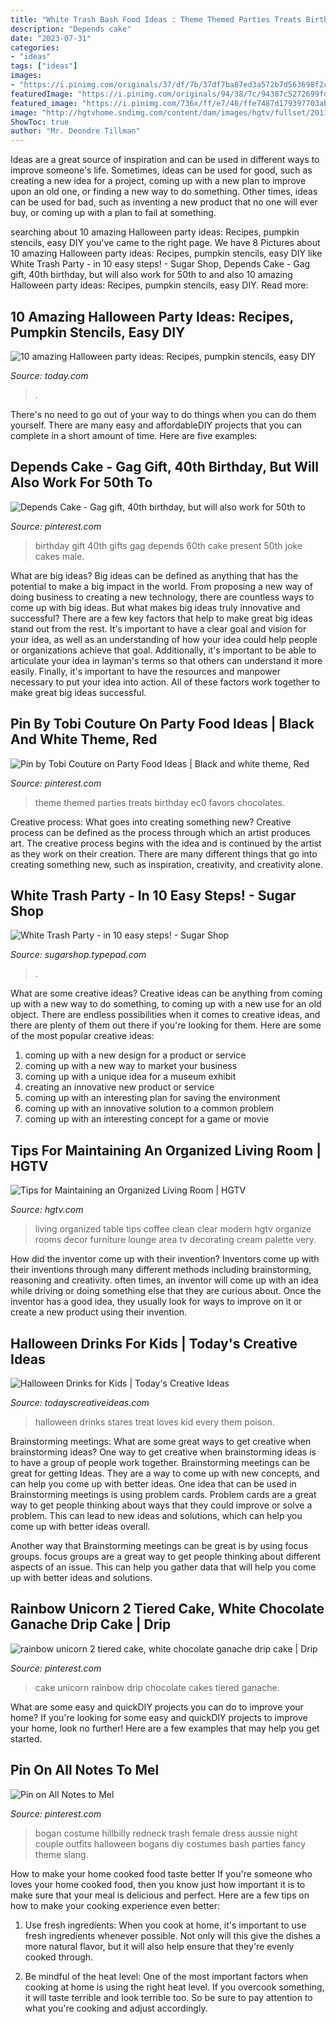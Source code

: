 ```yaml
---
title: "White Trash Bash Food Ideas : Theme Themed Parties Treats Birthday Ec0 Favors Chocolates"
description: "Depends cake"
date: "2023-07-31"
categories:
- "ideas"
tags: ["ideas"]
images:
- "https://i.pinimg.com/originals/37/df/7b/37df7ba87ed3a572b7d563698f2cc728.jpg"
featuredImage: "https://i.pinimg.com/originals/94/38/7c/94387c5272699fdde35574cbcbadcb2d.jpg"
featured_image: "https://i.pinimg.com/736x/ff/e7/48/ffe7487d179397703abe38ee94a8473e--hillbilly-costume-redneck-costume.jpg"
image: "http://hgtvhome.sndimg.com/content/dam/images/hgtv/fullset/2011/2/22/0/DP_Jennifer-Jones-modern-white-living-room_s3x4.jpg.rend.hgtvcom.616.822.suffix/1400961267250.jpeg"
ShowToc: true
author: "Mr. Deondre Tillman"
---
```



Ideas are a great source of inspiration and can be used in different ways to improve someone's life. Sometimes, ideas can be used for good, such as creating a new idea for a project, coming up with a new plan to improve upon an old one, or finding a new way to do something. Other times, ideas can be used for bad, such as inventing a new product that no one will ever buy, or coming up with a plan to fail at something.

	

		
searching about 10 amazing Halloween party ideas: Recipes, pumpkin stencils, easy DIY you've came to the right page. We have 8 Pictures about 10 amazing Halloween party ideas: Recipes, pumpkin stencils, easy DIY like White Trash Party - in 10 easy steps! - Sugar Shop, Depends Cake - Gag gift, 40th birthday, but will also work for 50th to and also 10 amazing Halloween party ideas: Recipes, pumpkin stencils, easy DIY. Read more:
		
    
## 10 Amazing Halloween Party Ideas: Recipes, Pumpkin Stencils, Easy DIY

<img loading=lazy src="https://media2.s-nbcnews.com/i/newscms/2015_43/826051/halloween-party-tdy-home-tease_3c25af9e23d385a216c5bbb76bd52390.jpg" onerror="this.onerror=null;this.src='https://tse1.mm.bing.net/th?id=OIP.pmuwOIoVZ2C_X0sp5LY1yAHaEK&amp;pid=15.1';" alt="10 amazing Halloween party ideas: Recipes, pumpkin stencils, easy DIY">

_Source: today.com_

>. 

	

There's no need to go out of your way to do things when you can do them yourself. There are many easy and affordableDIY projects that you can complete in a short amount of time. Here are five examples: 

    
## Depends Cake - Gag Gift, 40th Birthday, But Will Also Work For 50th To

<img loading=lazy src="https://i.pinimg.com/originals/82/b0/8a/82b08ad1379a270f7f2297ffd2c9b083.jpg" onerror="this.onerror=null;this.src='https://tse3.mm.bing.net/th?id=OIP.LJQ-Z-yELwG_8K-V8UbsoAHaJ4&amp;pid=15.1';" alt="Depends Cake - Gag gift, 40th birthday, but will also work for 50th to">

_Source: pinterest.com_

>birthday gift 40th gifts gag depends 60th cake present 50th joke cakes male. 

	

What are big ideas?
Big ideas can be defined as anything that has the potential to make a big impact in the world. From proposing a new way of doing business to creating a new technology, there are countless ways to come up with big ideas. But what makes big ideas truly innovative and successful? There are a few key factors that help to make great big ideas stand out from the rest. 
It's important to have a clear goal and vision for your idea, as well as an understanding of how your idea could help people or organizations achieve that goal. Additionally, it's important to be able to articulate your idea in layman's terms so that others can understand it more easily. Finally, it's important to have the resources and manpower necessary to put your idea into action. All of these factors work together to make great big ideas successful.

    
## Pin By Tobi Couture On Party Food Ideas | Black And White Theme, Red

<img loading=lazy src="https://i.pinimg.com/originals/94/38/7c/94387c5272699fdde35574cbcbadcb2d.jpg" onerror="this.onerror=null;this.src='https://tse2.mm.bing.net/th?id=OIP.AGTf1dP52VcYCnNpbEuX9AHaE8&amp;pid=15.1';" alt="Pin by Tobi Couture on Party Food Ideas | Black and white theme, Red">

_Source: pinterest.com_

>theme themed parties treats birthday ec0 favors chocolates. 

	

Creative process: What goes into creating something new?
Creative process can be defined as the process through which an artist produces art. The creative process begins with the idea and is continued by the artist as they work on their creation. There are many different things that go into creating something new, such as inspiration, creativity, and creativity alone.

    
## White Trash Party - In 10 Easy Steps! - Sugar Shop

<img loading=lazy src="https://sugarshop.typepad.com/.a/6a00df352229938833011571003654970c-600wi" onerror="this.onerror=null;this.src='https://tse4.mm.bing.net/th?id=OIP.YBMLgyzIJ7-bXgoy6VEjQwHaLH&amp;pid=15.1';" alt="White Trash Party - in 10 easy steps! - Sugar Shop">

_Source: sugarshop.typepad.com_

>. 

	

What are some creative ideas?
Creative ideas can be anything from coming up with a new way to do something, to coming up with a new use for an old object. There are endless possibilities when it comes to creative ideas, and there are plenty of them out there if you're looking for them. Here are some of the most popular creative ideas: 
1. coming up with a new design for a product or service 
2. coming up with a new way to market your business 
3. coming up with a unique idea for a museum exhibit 
4. creating an innovative new product or service 
5. coming up with an interesting plan for saving the environment 
6. coming up with an innovative solution to a common problem 
7. coming up with an interesting concept for a game or movie 

    
## Tips For Maintaining An Organized Living Room | HGTV

<img loading=lazy src="http://hgtvhome.sndimg.com/content/dam/images/hgtv/fullset/2011/2/22/0/DP_Jennifer-Jones-modern-white-living-room_s3x4.jpg.rend.hgtvcom.616.822.suffix/1400961267250.jpeg" onerror="this.onerror=null;this.src='https://tse4.mm.bing.net/th?id=OIP.mq7vwXceEqadAVDK3Xt_VQHaJ4&amp;pid=15.1';" alt="Tips for Maintaining an Organized Living Room | HGTV">

_Source: hgtv.com_

>living organized table tips coffee clean clear modern hgtv organize rooms decor furniture lounge area tv decorating cream palette very. 

	

How did the inventor come up with their invention?
Inventors come up with their inventions through many different methods including brainstorming, reasoning and creativity. often times, an inventor will come up with an idea while driving or doing something else that they are curious about. Once the inventor has a good idea, they usually look for ways to improve on it or create a new product using their invention.

    
## Halloween Drinks For Kids | Today&#039;s Creative Ideas

<img loading=lazy src="https://todayscreativeideas.com/wp-content/uploads/2015/10/Poison_Apple.jpeg" onerror="this.onerror=null;this.src='https://tse4.mm.bing.net/th?id=OIP.39NjWThvMWphxoleW9ho5gHaLH&amp;pid=15.1';" alt="Halloween Drinks for Kids | Today&#039;s Creative Ideas">

_Source: todayscreativeideas.com_

>halloween drinks stares treat loves kid every them poison. 

	

Brainstorming meetings: What are some great ways to get creative when brainstorming ideas?
One way to get creative when brainstorming ideas is to have a group of people work together. Brainstorming meetings can be great for getting Ideas. They are a way to come up with new concepts, and can help you come up with better ideas. 
One idea that can be used in Brainstorming meetings is using problem cards. Problem cards are a great way to get people thinking about ways that they could improve or solve a problem. This can lead to new ideas and solutions, which can help you come up with better ideas overall. 

Another way that Brainstorming meetings can be great is by using focus groups. focus groups are a great way to get people thinking about different aspects of an issue. This can help you gather data that will help you come up with better ideas and solutions.

    
## Rainbow Unicorn 2 Tiered Cake, White Chocolate Ganache Drip Cake | Drip

<img loading=lazy src="https://i.pinimg.com/originals/37/df/7b/37df7ba87ed3a572b7d563698f2cc728.jpg" onerror="this.onerror=null;this.src='https://tse3.mm.bing.net/th?id=OIP.9y77yNoD0r-p4Hm4C_nX0QHaLK&amp;pid=15.1';" alt="rainbow unicorn 2 tiered cake, white chocolate ganache drip cake | Drip">

_Source: pinterest.com_

>cake unicorn rainbow drip chocolate cakes tiered ganache. 

	

What are some easy and quickDIY projects you can do to improve your home?
If you're looking for some easy and quickDIY projects to improve your home, look no further! Here are a few examples that may help you get started.

    
## Pin On All Notes To Mel

<img loading=lazy src="https://i.pinimg.com/736x/ff/e7/48/ffe7487d179397703abe38ee94a8473e--hillbilly-costume-redneck-costume.jpg" onerror="this.onerror=null;this.src='https://tse4.mm.bing.net/th?id=OIP.WMKzU7b2VJeC_d3Q9XfaFQDIEs&amp;pid=15.1';" alt="Pin on All Notes to Mel">

_Source: pinterest.com_

>bogan costume hillbilly redneck trash female dress aussie night couple outfits halloween bogans diy costumes bash parties fancy theme slang. 

	

How to make your home cooked food taste better
If you're someone who loves your home cooked food, then you know just how important it is to make sure that your meal is delicious and perfect. Here are a few tips on how to make your cooking experience even better: 
1. Use fresh ingredients: When you cook at home, it's important to use fresh ingredients whenever possible. Not only will this give the dishes a more natural flavor, but it will also help ensure that they're evenly cooked through.

2. Be mindful of the heat level: One of the most important factors when cooking at home is using the right heat level. If you overcook something, it will taste terrible and look terrible too. So be sure to pay attention to what you're cooking and adjust accordingly.


